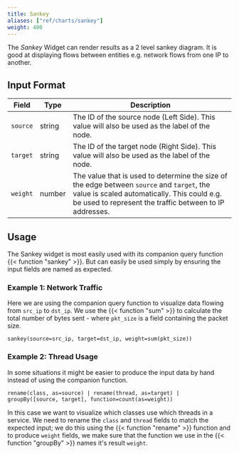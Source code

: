 ```yaml
---
title: Sankey
aliases: ["ref/charts/sankey"]
weight: 400
---
```


The _Sankey_ Widget can render results as a 2 level sankey diagram. It is good at displaying
flows between entities e.g. network flows from one IP to another.

## Input Format

| Field         | Type    | Description                                                                                                     |
|---------------|---------|-----------------------------------------------------------------------------------------------------------------|
| `source`      | string  | The ID of the source node (Left Side). This value will also be used as the label of the node.                   |
| `target`      | string  | The ID of the target node (Right Side). This value will also be used as the label of the node.                  |
| `weight`       | number  | The value that is used to determine the size of the edge between `source` and `target`, the value is scaled automatically. This could e.g. be used to represent the traffic between to IP addresses. |

## Usage

The Sankey widget is most easily used with its companion query function {{< function "sankey" >}}. But
can easily be used simply by ensuring the input fields are named as expected.

### Example 1: Network Traffic

Here we are using the companion query function to visualize data flowing from
`src_ip` to `dst_ip`. We use the {{< function "sum" >}} to calculate the total
number of bytes sent - where `pkt_size` is a field containing the packet size.

```humio
sankey(source=src_ip, target=dst_ip, weight=sum(pkt_size))
```

### Example 2: Thread Usage

In some situations it might be easier to produce the input data by hand instead
of using the companion function.

```humio
rename(class, as=source) | rename(thread, as=target) | groupBy([source, target], function=count(as=weight))
```

In this case we want to visualize which classes use which threads in a service.
We need to rename the `class` and `thread` fields to match the expected input;
we do this using the {{< function "rename" >}} function and to produce `weight`
fields, we make sure that the function we use in the {{< function "groupBy" >}}
names it's result `weight`.

